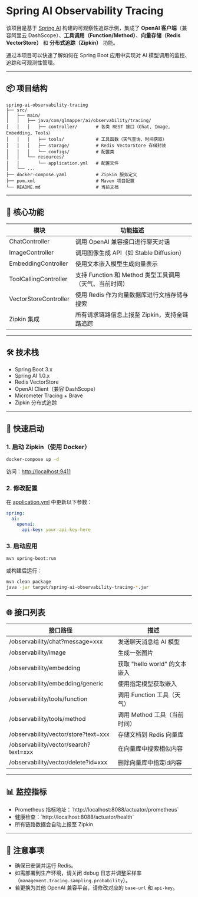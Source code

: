 # Spring AI Observability Tracing

该项目是基于 [Spring AI](https://docs.spring.io/spring-ai/) 构建的可观察性追踪示例，集成了 **OpenAI 客户端**（兼容阿里云 DashScope）、**工具调用（Function/Method）**、**向量存储（Redis VectorStore）** 和 **分布式追踪（Zipkin）** 功能。


通过本项目可以快速了解如何在 Spring Boot 应用中实现对 AI 模型调用的监控、追踪和可观测性管理。

---

## 📦 项目结构

```
spring-ai-observability-tracing
├── src/
│   ├── main/
│   │   ├── java/com/glmapper/ai/observability/tracing/
│   │   │   ├── controller/       # 各类 REST 接口（Chat, Image, Embedding, Tools）
│   │   │   ├── tools/            # 工具函数（天气查询、时间获取）
│   │   │   ├── storage/          # Redis VectorStore 存储封装
│   │   │   └── configs/          # 配置类
│   │   └── resources/
│   │       └── application.yml   # 配置文件
│   └── ...
├── docker-compose.yaml           # Zipkin 服务定义
├── pom.xml                       # Maven 项目配置
└── README.md                     # 当前文档
```

---

## 🧩 核心功能

| 模块 | 功能描述 |
|------|----------|
| ChatController | 调用 OpenAI 兼容接口进行聊天对话 |
| ImageController | 调用图像生成 API（如 Stable Diffusion） |
| EmbeddingController | 使用文本嵌入模型生成向量表示 |
| ToolCallingController | 支持 Function 和 Method 类型工具调用（天气、当前时间） |
| VectorStoreController | 使用 Redis 作为向量数据库进行文档存储与搜索 |
| Zipkin 集成 | 所有请求链路信息上报至 Zipkin，支持全链路追踪 |

---

## 🛠️ 技术栈

- Spring Boot 3.x
- Spring AI 1.0.x
- Redis VectorStore
- OpenAI Client（兼容 DashScope）
- Micrometer Tracing + Brave
- Zipkin 分布式追踪

---

## 🚀 快速启动

### 1. 启动 Zipkin（使用 Docker）

```bash
docker-compose up -d
```

访问：[http://localhost:9411](http://localhost:9411)

### 2. 修改配置

在 [application.yml](src/main/resources) 中更新以下参数：

```yaml
spring:
  ai:
    openai:
      api-key: your-api-key-here
```

### 3. 启动应用

```bash
mvn spring-boot:run
```

或构建后运行：

```bash
mvn clean package
java -jar target/spring-ai-observability-tracing-*.jar
```

---

## 🌐 接口列表

| 接口路径                                  | 描述                     |
|---------------------------------------|------------------------|
| /observability/chat?message=xxx       | 发送聊天消息给 AI 模型          |
| /observability/image                  | 生成一张图片                 |
| /observability/embedding              | 获取 "hello world" 的文本嵌入 |
| /observability/embedding/generic      | 使用指定模型获取嵌入             |
| /observability/tools/function         | 调用 Function 工具（天气）     |
| /observability/tools/method           | 调用 Method 工具（当前时间）     |
| /observability/vector/store?text=xxx  | 存储文档到 Redis 向量库        |
| /observability/vector/search?text=xxx | 在向量库中搜索相似内容            |
| /observability/vector/delete?id=xxx   | 删除向量库中指定id内容                 |

---

## 📊 监控指标

- Prometheus 指标地址：\`http://localhost:8088/actuator/prometheus\`
- 健康检查：\`http://localhost:8088/actuator/health\`
- 所有链路数据会自动上报至 Zipkin

---

## 📝 注意事项

- 确保已安装并运行 Redis。
- 如需部署到生产环境，请关闭 debug 日志并调整采样率（`management.tracing.sampling.probability`）。
- 若更换为其他 OpenAI 兼容平台，请修改对应的 `base-url` 和 `api-key`。
